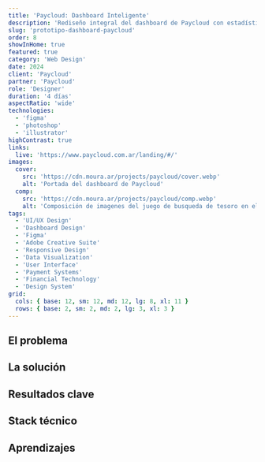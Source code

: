 ```yaml
---
title: 'Paycloud: Dashboard Inteligente'
description: 'Rediseño integral del dashboard de Paycloud con estadísticas en tiempo real, funcionalidades potenciadas por IA y una interfaz moderna que transforma la experiencia de gestión de pagos en línea.'
slug: 'prototipo-dashboard-paycloud'
order: 8
showInHome: true
featured: true
category: 'Web Design'
date: 2024
client: 'Paycloud'
partner: 'Paycloud'
role: 'Designer'
duration: '4 días'
aspectRatio: 'wide'
technologies:
  - 'figma'
  - 'photoshop'
  - 'illustrator'
highContrast: true
links:
  live: 'https://www.paycloud.com.ar/landing/#/'
images:
  cover:
    src: 'https://cdn.moura.ar/projects/paycloud/cover.webp'
    alt: 'Portada del dashboard de Paycloud'
  comp:
    src: 'https://cdn.moura.ar/projects/paycloud/comp.webp'
    alt: 'Composición de imagenes del juego de busqueda de tesoro en el laberinto de Las Toninas'
tags:
  - 'UI/UX Design'
  - 'Dashboard Design'
  - 'Figma'
  - 'Adobe Creative Suite'
  - 'Responsive Design'
  - 'Data Visualization'
  - 'User Interface'
  - 'Payment Systems'
  - 'Financial Technology'
  - 'Design System'
grid:
  cols: { base: 12, sm: 12, md: 12, lg: 8, xl: 11 }
  rows: { base: 2, sm: 2, md: 2, lg: 3, xl: 3 }
---
```


## El problema

## La solución

## Resultados clave

## Stack técnico

## Aprendizajes
